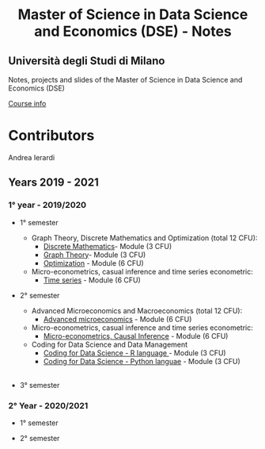 <h1 align="center"> Master of Science in Data Science and Economics (DSE) - Notes </h1>

## Università degli Studi di Milano 
<p> Notes, projects and slides of the Master of Science in Data Science and Economics (DSE) </p>

[Course info](https://www.unimi.it/en/education/data-science-and-economics-dse)
# Contributors
Andrea Ierardi
 

## Years 2019 - 2021

### 1° year - 2019/2020
- 1° semester 
    - Graph Theory, Discrete Mathematics and Optimization (total 12 CFU):
       - [Discrete Mathematics](https://github.com/Andreaierardi/Appunti-Magistrale-DataScience/tree/master/1anno/1trimestre/Graph%20Theory%2C%20Discrete%20Mathematics%20and%20Optimization/Discrete%20Mathematics)- Module (3 CFU)
       - [Graph Theory](https://github.com/Andreaierardi/Appunti-Magistrale-DataScience/tree/master/1anno/1trimestre/Graph%20Theory%2C%20Discrete%20Mathematics%20and%20Optimization/Graph%20Theory)- Module (3 CFU)
       - [Optimization](https://github.com/Andreaierardi/Appunti-Magistrale-DataScience/tree/master/1anno/1trimestre/Graph%20Theory%2C%20Discrete%20Mathematics%20and%20Optimization/Optimization) - Module (6 CFU)
    - Micro-econometrics, casual inference and time series econometric:
       - [Time series](https://github.com/Andreaierardi/Appunti-Magistrale-DataScience/tree/master/1anno/1trimestre/Micro-econometrics%2C%20casual%20inference%20and%20time%20series%20econometrics/Time%20series) - Module (6 CFU)
    
- 2° semester 
    - Advanced Microeconomics and Macroeconomics (total 12 CFU):
       - [Advanced microeconomics](https://github.com/Andreaierardi/Appunti-Magistrale-DataScience/tree/master/1anno/2trimestre/Advanced%20Microeconomics/Notes) - Module (6 CFU)
    - Micro-econometrics, casual inference and time series econometric:
        - [Micro-econometrics, Causal Inference](https://github.com/Andreaierardi/Appunti-Triennale-Informatica/tree/master/1%C2%B0Anno/2%C2%B0semestre/Fisica) - Module (6 CFU)
    -  Coding for Data Science and Data Management
       - [Coding for Data Science - R language ](https://github.com/Andreaierardi/Appunti-Magistrale-DataScience/tree/master/1anno/2trimestre/Coding%20for%20DataScience) - Module (3 CFU) 
       - [ Coding for Data Science - Python languae]() - Module (3 CFU) 
   <br>
- 3° semester 

### 2° Year - 2020/2021
- 1° semester 
   
- 2° semester 
   
   <br>
 
